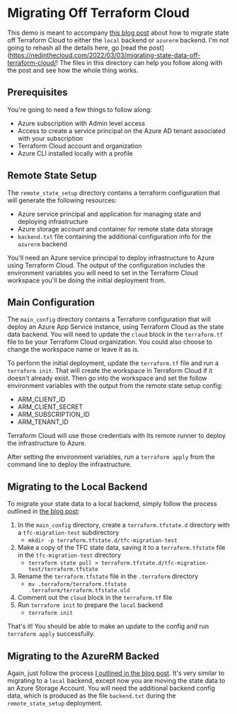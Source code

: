 # Migrating Off Terraform Cloud

This demo is meant to accompany [this blog post](https://nedinthecloud.com/2022/03/03/migrating-state-data-off-terraform-cloud/) about how to migrate state off Terraform Cloud to either the `local` backend or `azurerm` backend. I'm not going to rehash all the details here, go [read the post](https://nedinthecloud.com/2022/03/03/migrating-state-data-off-terraform-cloud/! The files in this directory can help you follow along with the post and see how the whole thing works. 

## Prerequisites

You're going to need a few things to follow along:

* Azure subscription with Admin level access
* Access to create a service principal on the Azure AD tenant associated with your subscription
* Terraform Cloud account and organization
* Azure CLI installed locally with a profile

## Remote State Setup

The `remote_state_setup` directory contains a terraform configuration that will generate the following resources:

* Azure service principal and application for managing state and deploying infrastructure
* Azure storage account and container for remote state data storage
* `backend.txt` file containing the additional configuration info for the `azurerm` backend

You'll need an Azure service principal to deploy infrastructure to Azure using Terraform Cloud. The output of the configuration includes the environment variables you will need to set in the Terraform Cloud workspace you'll be doing the initial deployment from.

## Main Configuration

The `main_config` directory contains a Terraform configuration that will deploy an Azure App Service instance, using Terraform Cloud as the state data backend. You will need to update the `cloud` block in the `terraform.tf` file to be your Terraform Cloud organization. You could also choose to change the workspace name or leave it as is.

To perform the initial deployment, update the `terraform.tf` file and run a `terraform init`. That will create the workspace in Terraform Cloud if it doesn't already exist. Then go into the workspace and set the follow environment variables with the output from the remote state setup config:

* ARM_CLIENT_ID
* ARM_CLIENT_SECRET
* ARM_SUBSCRIPTION_ID
* ARM_TENANT_ID

Terraform Cloud will use those credentials with its remote runner to deploy the infrastructure to Azure.

After setting the environment variables, run a `terraform apply` from the command line to deploy the infrastructure.

## Migrating to the Local Backend

To migrate your state data to a local backend, simply follow the process outlined in [the blog post](https://nedinthecloud.com/2022/03/03/migrating-state-data-off-terraform-cloud/):


1. In the `main_config` directory, create a `terraform.tfstate.d` directory with a `tfc-migration-test` subdirectory
   - `mkdir -p terraform.tfstate.d/tfc-migration-test`
1. Make a copy of the TFC state data, saving it to a `terraform.tfstate` file in the `tfc-migration-test` directory
   - `terraform state pull > terraform.tfstate.d/tfc-migration-test/terraform.tfstate`
1. Rename the `terraform.tfstate` file in the `.terraform` directory
   - `mv .terraform/terraform.tfstate .terraform/terraform.tfstate.old`
1. Comment out the `cloud` block in the `terraform.tf` file
1. Run `terraform init` to prepare the `local` backend
   - `terraform init`

That's it! You should be able to make an update to the config and run `terraform apply` successfully.

## Migrating to the AzureRM Backed

Again, just follow the process [I outlined in the blog post](https://nedinthecloud.com/2022/03/03/migrating-state-data-off-terraform-cloud/). It's very similar to migrating to a `local` backend, except now you are moving the state data to an Azure Storage Account. You will need the additional backend config data, which is produced as the file `backend.txt` during the `remote_state_setup` deployment.


